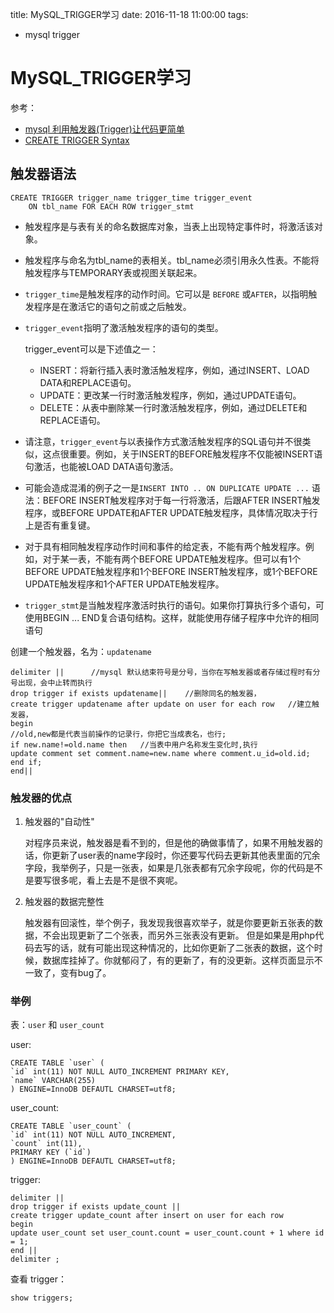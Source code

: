 title: MySQL_TRIGGER学习
date: 2016-11-18 11:00:00
tags:
- mysql trigger

# MySQL_TRIGGER学习

参考：

* [mysql 利用触发器(Trigger)让代码更简单](http://blog.51yip.com/mysql/695.html)
* [CREATE TRIGGER Syntax](http://dev.mysql.com/doc/refman/5.7/en/create-trigger.html)

## 触发器语法

```
CREATE TRIGGER trigger_name trigger_time trigger_event
    ON tbl_name FOR EACH ROW trigger_stmt
```

* 触发程序是与表有关的命名数据库对象，当表上出现特定事件时，将激活该对象。
* 触发程序与命名为tbl_name的表相关。tbl_name必须引用永久性表。不能将触发程序与TEMPORARY表或视图关联起来。
* `trigger_time`是触发程序的动作时间。它可以是 `BEFORE` 或`AFTER`，以指明触发程序是在激活它的语句之前或之后触发。
* `trigger_event`指明了激活触发程序的语句的类型。

    trigger_event可以是下述值之一：
    * INSERT：将新行插入表时激活触发程序，例如，通过INSERT、LOAD DATA和REPLACE语句。
    * UPDATE：更改某一行时激活触发程序，例如，通过UPDATE语句。
    * DELETE：从表中删除某一行时激活触发程序，例如，通过DELETE和REPLACE语句。

* 请注意，`trigger_event`与以表操作方式激活触发程序的SQL语句并不很类似，这点很重要。例如，关于INSERT的BEFORE触发程序不仅能被INSERT语句激活，也能被LOAD DATA语句激活。
* 可能会造成混淆的例子之一是`INSERT INTO .. ON DUPLICATE UPDATE ...` 语法：BEFORE INSERT触发程序对于每一行将激活，后跟AFTER INSERT触发程序，或BEFORE UPDATE和AFTER UPDATE触发程序，具体情况取决于行上是否有重复键。
* 对于具有相同触发程序动作时间和事件的给定表，不能有两个触发程序。例如，对于某一表，不能有两个BEFORE UPDATE触发程序。但可以有1个BEFORE UPDATE触发程序和1个BEFORE INSERT触发程序，或1个BEFORE UPDATE触发程序和1个AFTER UPDATE触发程序。
* `trigger_stmt`是当触发程序激活时执行的语句。如果你打算执行多个语句，可使用BEGIN ... END复合语句结构。这样，就能使用存储子程序中允许的相同语句

创建一个触发器，名为：`updatename`

```
delimiter ||      //mysql 默认结束符号是分号，当你在写触发器或者存储过程时有分号出现，会中止转而执行  
drop trigger if exists updatename||    //删除同名的触发器，  
create trigger updatename after update on user for each row   //建立触发器，  
begin  
//old,new都是代表当前操作的记录行，你把它当成表名，也行;  
if new.name!=old.name then   //当表中用户名称发生变化时,执行  
update comment set comment.name=new.name where comment.u_id=old.id;  
end if;  
end||  
```


### 触发器的优点

1. 触发器的"自动性"

    对程序员来说，触发器是看不到的，但是他的确做事情了，如果不用触发器的话，你更新了user表的name字段时，你还要写代码去更新其他表里面的冗余字段，我举例子，只是一张表，如果是几张表都有冗余字段呢，你的代码是不是要写很多呢，看上去是不是很不爽呢。

2. 触发器的数据完整性

    触发器有回滚性，举个例子，我发现我很喜欢举子，就是你要更新五张表的数据，不会出现更新了二个张表，而另外三张表没有更新。
但是如果是用php代码去写的话，就有可能出现这种情况的，比如你更新了二张表的数据，这个时候，数据库挂掉了。你就郁闷了，有的更新了，有的没更新。这样页面显示不一致了，变有bug了。



### 举例

表：`user` 和 `user_count`

user:

```
CREATE TABLE `user` (
`id` int(11) NOT NULL AUTO_INCREMENT PRIMARY KEY,
`name` VARCHAR(255)
) ENGINE=InnoDB DEFAUTL CHARSET=utf8;
```

user_count:

```
CREATE TABLE `user_count` (
`id` int(11) NOT NULL AUTO_INCREMENT,
`count` int(11),
PRIMARY KEY (`id`)
) ENGINE=InnoDB DEFAUTL CHARSET=utf8;
```

trigger:

```
delimiter ||
drop trigger if exists update_count ||
create trigger update_count after insert on user for each row
begin
update user_count set user_count.count = user_count.count + 1 where id = 1;
end ||
delimiter ;
```

查看 trigger：

    show triggers;
    
    
    




